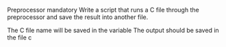 Preprocessor
mandatory
Write a script that runs a C file through the preprocessor and save the result into another file.

The C file name will be saved in the variable 
The output should be saved in the file c

